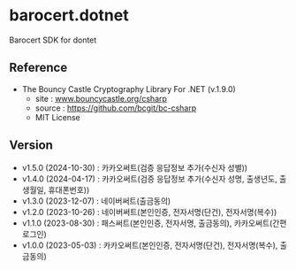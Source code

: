 ﻿# barocert.dotnet
Barocert SDK for dontet
## Reference 
- The Bouncy Castle Cryptography Library For .NET (v.1.9.0)
  - site : www.bouncycastle.org/csharp 
  - source : https://github.com/bcgit/bc-csharp
  - MIT License

## Version
- v1.5.0 (2024-10-30) 
  : 카카오써트(검증 응답정보 추가(수신자 성별))
- v1.4.0 (2024-04-17) 
  : 카카오써트(검증 응답정보 추가(수신자 성명, 출생년도, 출생월일, 휴대폰번호))
- v1.3.0 (2023-12-07) 
  : 네이버써트(출금동의)
- v1.2.0 (2023-10-26) 
  : 네이버써트(본인인증, 전자서명(단건), 전자서명(복수))
- v1.1.0 (2023-08-30) 
  : 패스써트(본인인증, 전자서명, 출금동의), 카카오써트(간편로그인)
- v1.0.0 (2023-05-03) 
  : 카카오써트(본인인증, 전자서명(단건), 전자서명(복수), 출금동의)
